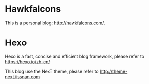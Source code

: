 # Hawkfalcons
This is a personal blog: http://hawkfalcons.com/.

# Hexo
Hexo is a fast, concise and efficient blog framework, please refer to https://hexo.io/zh-cn/

This blog use the NexT theme, please refer to http://theme-next.iissnan.com